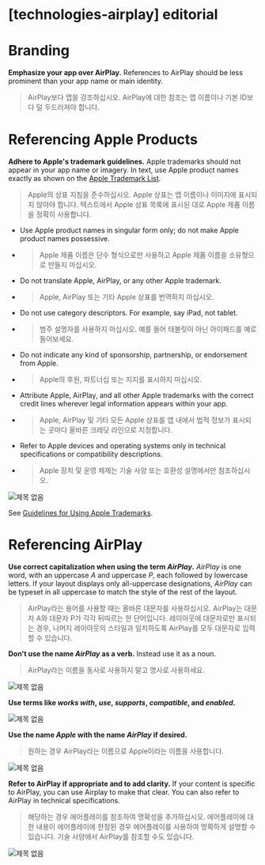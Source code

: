 # **[technologies-airplay] editorial**

# **Branding**

**Emphasize your app over AirPlay.** References to AirPlay should be less prominent than your app name or main identity.
> AirPlay보다 앱을 강조하십시오. AirPlay에 대한 참조는 앱 이름이나 기본 ID보다 덜 두드러져야 합니다.
>




# **Referencing Apple Products**

**Adhere to Apple's trademark guidelines.** Apple trademarks should not appear in your app name or imagery. In text, use Apple product names exactly as shown on the [Apple Trademark List](https://www.apple.com/legal/intellectual-property/trademark/appletmlist.html).
> Apple의 상표 지침을 준수하십시오. Apple 상표는 앱 이름이나 이미지에 표시되지 않아야 합니다. 텍스트에서 Apple 상표 목록에 표시된 대로 Apple 제품 이름을 정확히 사용합니다.
>




- Use Apple product names in singular form only; do not make Apple product names possessive.
- >  Apple 제품 이름은 단수 형식으로만 사용하고 Apple 제품 이름을 소유형으로 만들지 마십시오.

- Do not translate Apple, AirPlay, or any other Apple trademark.
- >  Apple, AirPlay 또는 기타 Apple 상표를 번역하지 마십시오.

- Do not use category descriptors. For example, say iPad, not tablet.
- >  범주 설명자를 사용하지 마십시오. 예를 들어 태블릿이 아닌 아이패드를 예로 들어보세요.

- Do not indicate any kind of sponsorship, partnership, or endorsement from Apple.
- >  Apple의 후원, 파트너십 또는 지지를 표시하지 마십시오.

- Attribute Apple, AirPlay, and all other Apple trademarks with the correct credit lines wherever legal information appears within your app.
- >  Apple, AirPlay 및 기타 모든 Apple 상표를 앱 내에서 법적 정보가 표시되는 곳마다 올바른 크레딧 라인으로 지정합니다.

- Refer to Apple devices and operating systems only in technical specifications or compatibility descriptions.
- >  Apple 장치 및 운영 체제는 기술 사양 또는 호환성 설명에서만 참조하십시오.


![제목 없음](https://gist.github.com/Jeonhui/451f6a816d4f765ccf9ed1e673ab980e/raw/df1b037f41379dc5ec71f77b43a9deb88b295194/%25EC%258A%25A4%25ED%2581%25AC%25EB%25A6%25B0%25EC%2583%25B7%25202022-12-26%252012.44.48.png)

See [Guidelines for Using Apple Trademarks](https://www.apple.com/legal/intellectual-property/guidelinesfor3rdparties.html).

# **Referencing AirPlay**

**Use correct capitalization when using the term *AirPlay*.** *AirPlay* is one word, with an uppercase *A* and uppercase *P*, each followed by lowercase letters. If your layout displays only all-uppercase designations, *AirPlay* can be typeset in all uppercase to match the style of the rest of the layout.
> AirPlay라는 용어를 사용할 때는 올바른 대문자를 사용하십시오. AirPlay는 대문자 A와 대문자 P가 각각 뒤따르는 한 단어입니다. 레이아웃에 대문자로만 표시되는 경우, 나머지 레이아웃의 스타일과 일치하도록 AirPlay를 모두 대문자로 입력할 수 있습니다.
>




**Don't use the name *AirPlay* as a verb.** Instead use it as a noun.
> AirPlay라는 이름을 동사로 사용하지 말고 명사로 사용하세요.
>




![제목 없음](https://gist.github.com/Jeonhui/451f6a816d4f765ccf9ed1e673ab980e/raw/df1b037f41379dc5ec71f77b43a9deb88b295194/%25EC%258A%25A4%25ED%2581%25AC%25EB%25A6%25B0%25EC%2583%25B7%25202022-12-26%252012.44.54.png)

**Use terms like *works with*, *use*, *supports*, *compatible*, and *enabled*.**

![제목 없음](https://gist.github.com/Jeonhui/451f6a816d4f765ccf9ed1e673ab980e/raw/df1b037f41379dc5ec71f77b43a9deb88b295194/%25EC%258A%25A4%25ED%2581%25AC%25EB%25A6%25B0%25EC%2583%25B7%25202022-12-26%252012.45.00.png)

**Use the name *Apple* with the name *AirPlay* if desired.**
> 원하는 경우 AirPlay라는 이름으로 Apple이라는 이름을 사용합니다.
>




![제목 없음](https://gist.github.com/Jeonhui/451f6a816d4f765ccf9ed1e673ab980e/raw/df1b037f41379dc5ec71f77b43a9deb88b295194/%25EC%258A%25A4%25ED%2581%25AC%25EB%25A6%25B0%25EC%2583%25B7%25202022-12-26%252012.45.06.png)

**Refer to AirPlay if appropriate and to add clarity.** If your content is specific to AirPlay, you can use Airplay to make that clear. You can also refer to AirPlay in technical specifications.
> 해당하는 경우 에어플레이를 참조하여 명확성을 추가하십시오. 에어플레이에 대한 내용이 에어플레이에 한정된 경우 에어플레이를 사용하여 명확하게 설명할 수 있습니다. 기술 사양에서 AirPlay를 참조할 수도 있습니다.
>




![제목 없음](https://gist.github.com/Jeonhui/451f6a816d4f765ccf9ed1e673ab980e/raw/df1b037f41379dc5ec71f77b43a9deb88b295194/%25EC%258A%25A4%25ED%2581%25AC%25EB%25A6%25B0%25EC%2583%25B7%25202022-12-26%252012.45.11.png)
